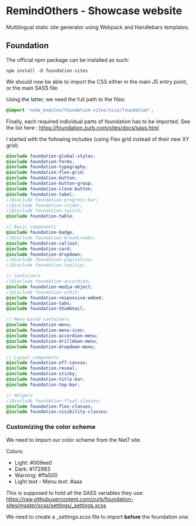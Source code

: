 # RemindOthers - Showcase website
Multilingual static site generator using Webpack and Handlebars templates.

## Foundation
The official npm package can be installed as such:
```
npm install -D foundation-sites
```

We should now be able to import the CSS either in the main JS entry point, or the main SASS file.

Using the latter, we need the full path to the files:
```scss
@import 'node_modules/foundation-sites/scss/foundation';
```

Finally, each required individual parts of foundation has to be imported. See the list here : https://foundation.zurb.com/sites/docs/sass.html

I started with the following includes (using Flex grid instead of their new XY grid):
```scss
@include foundation-global-styles;
@include foundation-forms;
@include foundation-typography;
@include foundation-flex-grid;
@include foundation-button;
@include foundation-button-group;
@include foundation-close-button;
@include foundation-label;
//@include foundation-progress-bar;
//@include foundation-slider;
//@include foundation-switch;
@include foundation-table;

// Basic components
@include foundation-badge;
//@include foundation-breadcrumbs;
@include foundation-callout;
@include foundation-card;
@include foundation-dropdown;
//@include foundation-pagination;
//@include foundation-tooltip;

// Containers
//@include foundation-accordion;
@include foundation-media-object;
//@include foundation-orbit;
@include foundation-responsive-embed;
@include foundation-tabs;
@include foundation-thumbnail;

// Menu-based containers
@include foundation-menu;
@include foundation-menu-icon;
@include foundation-accordion-menu;
@include foundation-drilldown-menu;
@include foundation-dropdown-menu;

// Layout components
@include foundation-off-canvas;
@include foundation-reveal;
@include foundation-sticky;
@include foundation-title-bar;
@include foundation-top-bar;

// Helpers
//@include foundation-float-classes;
@include foundation-flex-classes;
@include foundation-visibility-classes;
```

### Customizing the color scheme
We need to import our color scheme from the Net7 site.

Colors:
* Light: #009ee0
* Dark: #172983
* Warning: #ffa500
* Light text - Menu text: #aaa

This is supposed to hold all the SASS variables they use: https://raw.githubusercontent.com/zurb/foundation-sites/master/scss/settings/_settings.scss

We need to create a _settings.scss file to import **before** the foundation one.